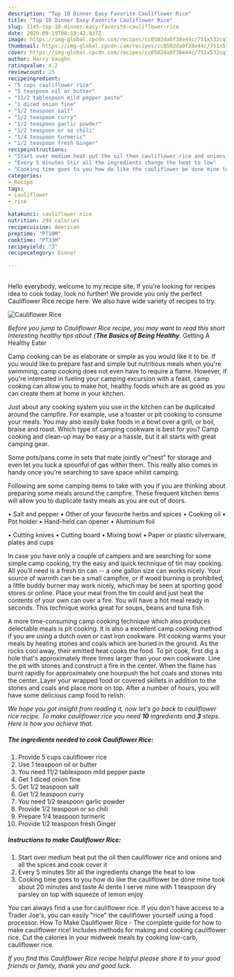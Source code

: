 ```yaml
---
description: "Top 10 Dinner Easy Favorite Cauliflower Rice"
title: "Top 10 Dinner Easy Favorite Cauliflower Rice"
slug: 3145-top-10-dinner-easy-favorite-cauliflower-rice
date: 2020-09-19T08:19:42.837Z
image: https://img-global.cpcdn.com/recipes/cc0502da0f38e44c/751x532cq70/cauliflower-rice-recipe-main-photo.jpg
thumbnail: https://img-global.cpcdn.com/recipes/cc0502da0f38e44c/751x532cq70/cauliflower-rice-recipe-main-photo.jpg
cover: https://img-global.cpcdn.com/recipes/cc0502da0f38e44c/751x532cq70/cauliflower-rice-recipe-main-photo.jpg
author: Harry Vaughn
ratingvalue: 4.2
reviewcount: 15
recipeingredient:
- "5 cups cauliflower rice"
- "1 teaspoon oil or butter"
- "11/2 tablespoon mild pepper paste"
- "1 diced onion fine"
- "1/2 teaspoon salt"
- "1/2 teaspoon curry"
- "1/2 teaspoon garlic powder"
- "1/2 teaspoon or so chili"
- "1/4 teaspoon turmeric"
- "1/2 teaspoon fresh Ginger"
recipeinstructions:
- "Start over medium heat put the oil then cauliflower rice and onions and all the spices and cook cover it"
- "Every 5 minutes Stir all the ingredients change the heat to low"
- "Cooking time goes to you how do like the cauliflower be done mine took about 20 minutes and taste Al dente I serve mine with 1 teaspoon dry parsley on top with squeeze of lemon enjoy"
categories:
- Recipe
tags:
- cauliflower
- rice

katakunci: cauliflower rice 
nutrition: 294 calories
recipecuisine: American
preptime: "PT10M"
cooktime: "PT33M"
recipeyield: "3"
recipecategory: Dinner

---
```

<br>
Hello everybody, welcome to my recipe site, If you're looking for recipes idea to cook today, look no further! We provide you only the perfect Cauliflower Rice recipe here. We also have wide variety of recipes to try.
<br>


![Cauliflower Rice](https://img-global.cpcdn.com/recipes/cc0502da0f38e44c/751x532cq70/cauliflower-rice-recipe-main-photo.jpg)

<i>Before you jump to Cauliflower Rice recipe, you may want to read this short interesting healthy tips about {<strong>The Basics of Being Healthy</strong>.</i>
Getting A Healthy Eater

    
Camp cooking can be as elaborate or simple as you would like it to be. If you would like to prepare fast and simple but nutritious meals when you're swimming, camp cooking does not even have to require a flame. However, if you're interested in fueling your camping excursion with a feast, camp cooking can allow you to make hot, healthy foods which are as good as you can create them at home in your kitchen.

 Just about any cooking system you use in the kitchen can be duplicated around the campfire. For example, use a toaster or pit cooking to consume your meals. You may also easily bake foods in a bowl over a grill, or boil, braise and roast. Which type of camping cookware is best for you? Camp cooking and clean-up may be easy or a hassle, but it all starts with great camping gear.

Some pots/pans come in sets that mate jointly or"nest" for storage and even let you tuck a spoonful of gas within them. This really also comes in handy once you're searching to save space whilst camping.

Following are some camping items to take with you if you are thinking about preparing some meals around the campfire. These frequent kitchen items will allow you to duplicate tasty meals as you are out of doors.

• Salt and pepper
• Other of your favourite herbs and spices
• Cooking oil
• Pot holder
• Hand-held can opener
• Aluminum foil

• Cutting knives
• Cutting board
• Mixing bowl
• Paper or plastic silverware, plates and cups

In case you have only a couple of campers and are searching for some simple camp cooking, try the easy and quick technique of tin may cooking. All you'll need is a fresh tin can -- a one gallon size can works nicely. Your source of warmth can be a small campfire, or if wood burning is prohibited, a little buddy burner may work nicely, which may be seen at sporting good stores or online. Place your meal from the tin could and just heat the contents of your own can over a fire. You will have a hot meal ready in seconds.  This technique works great for soups, beans and tuna fish.

A more time-consuming camp cooking technique which also produces delectable meals is pit cooking.  It is also a excellent camp cooking method if you are using a dutch oven or cast iron cookware. Pit cooking warms your meals by heating stones and coals which are buried in the ground. As the rocks cool away, their emitted heat cooks the food. To pit cook, first dig a hole that's approximately three times larger than your own cookware. Line the pit with stones and construct a fire in the center. When the flame has burnt rapidly for approximately one hourpush the hot coals and stones into the center. Layer your wrapped food or covered skillets in addition to the stones and coals and place more on top. After a number of hours, you will have some delicious camp food to relish.


<i>We hope you got insight from reading it, now let's go back to cauliflower rice recipe. To make cauliflower rice you need <strong>10</strong> ingredients and <strong>3</strong> steps. Here is how you achieve that.
</i>

##### The ingredients needed to cook Cauliflower Rice:

1. Provide 5 cups cauliflower rice
1. Use 1 teaspoon oil or butter
1. You need 11/2 tablespoon mild pepper paste
1. Get 1 diced onion fine
1. Get 1/2 teaspoon salt
1. Get 1/2 teaspoon curry
1. You need 1/2 teaspoon garlic powder
1. Provide 1/2 teaspoon or so chili
1. Prepare 1/4 teaspoon turmeric
1. Provide 1/2 teaspoon fresh Ginger


##### Instructions to make Cauliflower Rice:

1. Start over medium heat put the oil then cauliflower rice and onions and all the spices and cook cover it
1. Every 5 minutes Stir all the ingredients change the heat to low
1. Cooking time goes to you how do like the cauliflower be done mine took about 20 minutes and taste Al dente I serve mine with 1 teaspoon dry parsley on top with squeeze of lemon enjoy


You can always find a use for cauliflower rice. If you don&#39;t have access to a Trader Joe&#39;s, you can easily &#34;rice&#34; the cauliflower yourself using a food processor. How To Make Cauliflower Rice - The complete guide for how to make cauliflower rice! Includes methods for making and cooking cauliflower rice. Cut the calories in your midweek meals by cooking low-carb, cauliflower rice. 

<i>If you find this Cauliflower Rice recipe helpful please share it to your good friends or family, thank you and good luck.</i>
